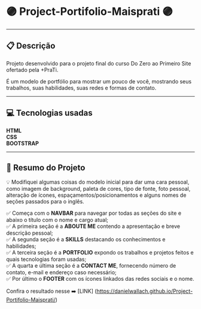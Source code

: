 # 🟣 Project-Portifolio-Maisprati 🟣

******************************  

## 📋 Descrição
Projeto desenvolvido para o projeto final do curso Do Zero ao Primeiro Site ofertado pela +PraTi.  

É um modelo de portfólio para mostrar um pouco de você, mostrando seus trabalhos, suas habilidades, suas redes e formas de contato.


*********************  
## 💻 Tecnologias usadas

**HTML**  
**CSS**  
**BOOTSTRAP**


********************  
## 📑 Resumo do Projeto

💡 Modifiquei algumas coisas do modelo inicial para dar uma cara pessoal,   
como imagem de background, paleta de cores, tipo de fonte, foto pessoal,   
alteração de ícones, espaçamentos/posicionamentos e alguns nomes de seções passados para o inglês.  

✅ Começa com o **NAVBAR** para navegar por todas as seções do site e abaixo o título com o nome e cargo atual;  
✅ A primeira seção é a **ABOUTE ME** contendo a apresentação e breve descrição pessoal;  
✅ A segunda seção  é a **SKILLS** destacando os conhecimentos e habilidades;  
✅ A terceira seção é a **PORTFOLIO** expondo os trabalhos e projetos feitos e quais tecnologias foram usadas;  
✅ A quarta e última seção é a **CONTACT ME**, fornecendo número de contato, e-mail e endereço caso necessário;  
✅ Por último o **FOOTER** com os ícones linkados das redes sociais e o nome.  

Confira o resultado nesse ➡️ [LINK] (https://danielwallach.github.io/Project-Portifolio-Maisprati/)
